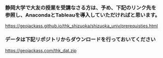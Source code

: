### 静岡大学で大友の授業を受講なさる方は、予め、下記のリンク先を参照し、AnacondaとTableauを導入していただければと思います。

https://geojackass.github.io/thk_shizuoka/shizuoka_univ/prerequisties.html

### データは下記リポジトリからダウンロードを行っておいてください
https://geojackass.com/thk_dat.zip
